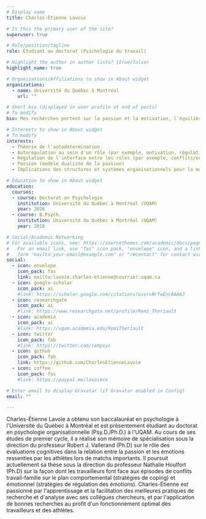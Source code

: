 ```yaml
---
# Display name
title: Charles-Étienne Lavoie

# Is this the primary user of the site?
superuser: true

# Role/position/tagline
role: Étudiant au doctorat (Psichologie du travail)

# Highlight the author in author lists? (true/false)
highlight_name: true

# Organizations/Affiliations to show in About widget
organizations:
  - name: Université du Québec à Montréal
    url: ""

# Short bio (displayed in user profile at end of posts)
# To modify
bio: Mes recherches portent sur la passion et la motivation, l'équilibre entre vie professionnelle et vie privée, les stratégies de régulation des émotions, la cognition et les stratégies d'adaptation qui favorisent une bonne gestion du stress et un fonctionnement optimal au travail et dans le sport.

# Interests to show in About widget
# To modify
interests:
  - Théorie de l'autodétermination
  - Autorégulation au sein d'un rôle (par exemple, motivation, régulation des émotions, adaptation) 
  - Régulation de l'interface entre les rôles (par exemple, conflits/enrichissement/équilibre entre vie professionnelle et vie privée)
  - Passion (modèle dualiste de la passion)
  - Implications des structures et systèmes organisationnels pour la motivation

# Education to show in About widget
education:
  courses:   
  - course: Doctorat en Psychologie
    institution: Université du Québec à Montréal (UQAM)
    year: 2026
  - course: B.Psych.
    institution: Université du Québec à Montréal (UQAM)
    year: 2018

# Social/Academic Networking
# For available icons, see: https://sourcethemes.com/academic/docs/page-builder/#icons
#   For an email link, use "fas" icon pack, "envelope" icon, and a link in the
#   form "mailto:your-email@example.com" or "/#contact" for contact widget.
social:
  - icon: envelope
    icon_pack: fas
    link: mailto:lavoie.charles-etienne@courrier.uqam.ca
  - icon: google-scholar
    icon_pack: ai
    #link: https://scholar.google.com/citations?user=NrfwEncAAAAJ
  - icon: researchgate
    icon_pack: ai
    #link: https://www.researchgate.net/profile/Remi_Theriault
  - icon: academia
    icon_pack: ai
    #link: https://uqam.academia.edu/RemiTheriault
  - icon: twitter
    icon_pack: fab
    #link: https://twitter.com/rempsyc
  - icon: github
    icon_pack: fab
    link: https://github.com/CharlesEtienneLavoie
  - icon: coffee
    icon_pack: fas
    #link: https://paypal.me/lavoiece

# Enter email to display Gravatar (if Gravatar enabled in Config)
email: ""

---
```


Charles-Étienne Lavoie a obtenu son baccalauréat en psychologie à l'Université du Québec à Montréal et est présentement étudiant au doctorat en psychologie organisationnelle (Psy.D./Ph.D.) à l'UQAM. Au cours de ses études de premier cycle, il a réalisé son mémoire de spécialisation sous la direction du professeur Robert J. Vallerand (Ph.D) sur le rôle des évaluations cognitives dans la relation entre la passion et les émotions ressenties par les athlètes lors de matchs importants. Il poursuit actuellement sa thèse sous la direction du professeur Nathalie Houlfort (Ph.D) sur la façon dont les travailleurs font face aux épisodes de conflits travail-famille sur le plan comportemental (stratégies de coping) et émotionnel (stratégies de régulation des émotions). Charles-Étienne est passionné par l'apprentissage et la facilitation des meilleures pratiques de recherche et d'analyse avec ses collègues chercheurs, et par l'application de bonnes recherches au profit d'un fonctionnement optimal des travailleurs et des athlètes.